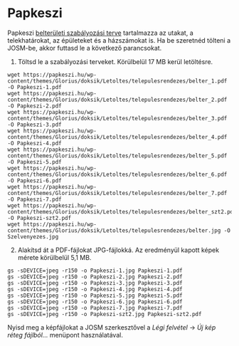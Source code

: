 # Papkeszi

Papkeszi [belterületi szabályozási terve](https://papkeszi.hu/onkormanyzat/telepulesrendezes/) tartalmazza az utakat, a telekhatárokat, az épületeket és a házszámokat is. Ha be szeretnéd tölteni a JOSM-be, akkor futtasd le a következő parancsokat.

1. Töltsd le a szabályozási terveket. Körülbelül 17 MB kerül letöltésre.

```
wget https://papkeszi.hu/wp-content/themes/Glorius/doksik/Letoltes/telepulesrendezes/belter_1.pdf -O Papkeszi-1.pdf
wget https://papkeszi.hu/wp-content/themes/Glorius/doksik/Letoltes/telepulesrendezes/belter_2.pdf -O Papkeszi-2.pdf
wget https://papkeszi.hu/wp-content/themes/Glorius/doksik/Letoltes/telepulesrendezes/belter_3.pdf -O Papkeszi-3.pdf
wget https://papkeszi.hu/wp-content/themes/Glorius/doksik/Letoltes/telepulesrendezes/belter_4.pdf -O Papkeszi-4.pdf
wget https://papkeszi.hu/wp-content/themes/Glorius/doksik/Letoltes/telepulesrendezes/belter_5.pdf -O Papkeszi-5.pdf
wget https://papkeszi.hu/wp-content/themes/Glorius/doksik/Letoltes/telepulesrendezes/belter_6.pdf -O Papkeszi-6.pdf
wget https://papkeszi.hu/wp-content/themes/Glorius/doksik/Letoltes/telepulesrendezes/belter_7.pdf -O Papkeszi-7.pdf
wget https://papkeszi.hu/wp-content/themes/Glorius/doksik/Letoltes/telepulesrendezes/belter_szt2.pdf -O Papkeszi-szt2.pdf
wget https://papkeszi.hu/wp-content/themes/Glorius/doksik/Letoltes/telepulesrendezes/belter.jpg -O Szelvenyezes.jpg
```

2. Alakítsd át a PDF-fájlokat JPG-fájlokká. Az eredményül kapott képek mérete körülbelül 5,1 MB.

```
gs -sDEVICE=jpeg -r150 -o Papkeszi-1.jpg Papkeszi-1.pdf
gs -sDEVICE=jpeg -r150 -o Papkeszi-2.jpg Papkeszi-2.pdf
gs -sDEVICE=jpeg -r150 -o Papkeszi-3.jpg Papkeszi-3.pdf
gs -sDEVICE=jpeg -r150 -o Papkeszi-4.jpg Papkeszi-4.pdf
gs -sDEVICE=jpeg -r150 -o Papkeszi-5.jpg Papkeszi-5.pdf
gs -sDEVICE=jpeg -r150 -o Papkeszi-6.jpg Papkeszi-6.pdf
gs -sDEVICE=jpeg -r150 -o Papkeszi-7.jpg Papkeszi-7.pdf
gs -sDEVICE=jpeg -r150 -o Papkeszi-szt2.jpg Papkeszi-szt2.pdf
```

Nyisd meg a képfájlokat a JOSM szerkesztővel a *Légi felvétel* → *Új kép réteg fájlból…* menüpont használatával.

